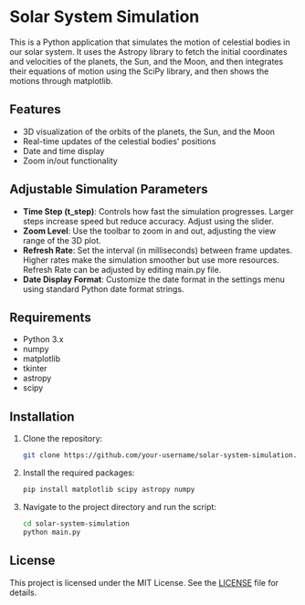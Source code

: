 # Solar System Simulation

This is a Python application that simulates the motion of celestial bodies in our solar system. It uses the Astropy library to fetch the initial coordinates and velocities of the planets, the Sun, and the Moon, and then integrates their equations of motion using the SciPy library, and then shows the motions through matplotlib.


## Features

- 3D visualization of the orbits of the planets, the Sun, and the Moon
- Real-time updates of the celestial bodies' positions
- Date and time display
- Zoom in/out functionality

## Adjustable Simulation Parameters

- **Time Step (t_step)**: Controls how fast the simulation progresses. Larger steps increase speed but reduce accuracy. Adjust using the slider.
- **Zoom Level**: Use the toolbar to zoom in and out, adjusting the view range of the 3D plot.
- **Refresh Rate**: Set the interval (in milliseconds) between frame updates. Higher rates make the simulation smoother but use more resources. Refresh Rate can be adjusted by editing main.py file.
- **Date Display Format**: Customize the date format in the settings menu using standard Python date format strings.

## Requirements
- Python 3.x
- numpy
- matplotlib
- tkinter
- astropy
- scipy

## Installation
1. Clone the repository:
   ```sh
   git clone https://github.com/your-username/solar-system-simulation.git
2. Install the required packages: 
    ```sh
    pip install matplotlib scipy astropy numpy
3. Navigate to the project directory and run the script:
    ```sh
    cd solar-system-simulation
    python main.py

## License
This project is licensed under the MIT License. See the [LICENSE](/LICENSE) file for details.
